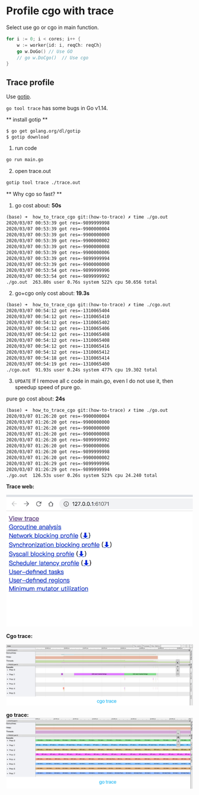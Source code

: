 # Profile cgo with trace

Select use go or cgo in main function.

```go
for i := 0; i < cores; i++ {
    w := worker{id: i, reqCh: reqCh}
    go w.DoGo() // Use GO
    // go w.DoCgo()  // Use cgo
}
```


## Trace profile

Use [gotip](https://godoc.org/golang.org/dl/gotip).

`go tool trace` has some bugs in Go v1.14.

** install gotip **

```
$ go get golang.org/dl/gotip
$ gotip download
```

1. run code

```bash
go run main.go
```

2. open trace.out

```bash
gotip tool trace ./trace.out
```


** Why cgo so fast? **

1. go cost about: **50s**

```
(base) ➜  how_to_trace_cgo git:(how-to-trace) ✗ time ./go.out 
2020/03/07 00:53:39 got res=-9899999998
2020/03/07 00:53:39 got res=-9900000004
2020/03/07 00:53:39 got res=-9900000000
2020/03/07 00:53:39 got res=-9900000002
2020/03/07 00:53:39 got res=-9900000008
2020/03/07 00:53:39 got res=-9900000006
2020/03/07 00:53:39 got res=-9899999994
2020/03/07 00:53:39 got res=-9900000000
2020/03/07 00:53:54 got res=-9899999996
2020/03/07 00:53:54 got res=-9899999992
./go.out  263.80s user 0.76s system 522% cpu 50.656 total
```

2. go+cgo only cost about: **19.3s**

```
(base) ➜  how_to_trace_cgo git:(how-to-trace) ✗ time ./cgo.out 
2020/03/07 00:54:12 got res=-1310065404
2020/03/07 00:54:12 got res=-1310065410
2020/03/07 00:54:12 got res=-1310065402
2020/03/07 00:54:12 got res=-1310065406
2020/03/07 00:54:12 got res=-1310065408
2020/03/07 00:54:12 got res=-1310065408
2020/03/07 00:54:12 got res=-1310065416
2020/03/07 00:54:12 got res=-1310065412
2020/03/07 00:54:18 got res=-1310065414
2020/03/07 00:54:19 got res=-1310065400
./cgo.out  91.93s user 0.24s system 477% cpu 19.302 total
```


3. `UPDATE` If I remove all c code in main.go, even I do not use it, then speedup speed of pure go.

pure go cost about: **24s**

```
(base) ➜  how_to_trace_cgo git:(how-to-trace) ✗ time ./go.out
2020/03/07 01:26:20 got res=-9900000004
2020/03/07 01:26:20 got res=-9900000000
2020/03/07 01:26:20 got res=-9900000000
2020/03/07 01:26:20 got res=-9900000008
2020/03/07 01:26:20 got res=-9899999992
2020/03/07 01:26:20 got res=-9900000006
2020/03/07 01:26:20 got res=-9899999998
2020/03/07 01:26:20 got res=-9900000002
2020/03/07 01:26:29 got res=-9899999996
2020/03/07 01:26:29 got res=-9899999994
./go.out  126.53s user 0.26s system 523% cpu 24.240 total
```


**Trace web:**

![trace_web](./images/trace_web.jpg)


**Cgo trace:**

![cgo-trace](./images/cgo_trace.jpg)


**go trace:**
![go-trace](./images/go_trace.jpg)
